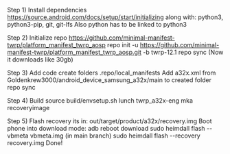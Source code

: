 Step 1) Install dependencies
https://source.android.com/docs/setup/start/initializing
along with: python3, python3-pip, git, git-lfs
Also python has to be linked to python3

Step 2) Initialize repo
https://github.com/minimal-manifest-twrp/platform_manifest_twrp_aosp
repo init -u https://github.com/minimal-manifest-twrp/platform_manifest_twrp_aosp.git -b twrp-12.1
repo sync
(Now it downloads like 30gb)

Step 3) Add code
create folders .repo/local_manifests
Add a32x.xml from Goldenkrew3000/android_device_samsung_a32x/main to created folder
repo sync

Step 4) Build
source build/envsetup.sh
lunch twrp_a32x-eng
mka recoveryimage

Step 5) Flash recovery
its in: out/target/product/a32x/recovery.img
Boot phone into download mode: adb reboot download
sudo heimdall flash --vbmeta vbmeta.img (in main branch)
sudo heimdall flash --recovery recovery.img
Done!
